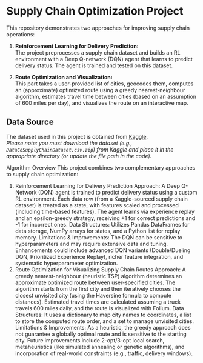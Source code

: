 # Supply Chain Optimization Project

This repository demonstrates two approaches for improving supply chain operations:

1. **Reinforcement Learning for Delivery Prediction:**  
   The project preprocesses a supply chain dataset and builds an RL environment with a Deep Q-network (DQN) agent that learns to predict delivery status. The agent is trained and tested on this dataset.

2. **Route Optimization and Visualization:**  
   This part takes a user-provided list of cities, geocodes them, computes an (approximate) optimized route using a greedy nearest-neighbour algorithm, estimates travel time between cities (based on an assumption of 600 miles per day), and visualizes the route on an interactive map.

## Data Source

The dataset used in this project is obtained from [Kaggle](https://www.kaggle.com/).  
*Please note: you must download the dataset (e.g., `DataCoSupplyChainDataset.csv.zip`) from Kaggle and place it in the appropriate directory (or update the file path in the code).*

Algorithm Overview
This project combines two complementary approaches to supply chain optimization:

1. Reinforcement Learning for Delivery Prediction
Approach:
A Deep Q-Network (DQN) agent is trained to predict delivery status using a custom RL environment. Each data row (from a Kaggle-sourced supply chain dataset) is treated as a state, with features scaled and processed (including time-based features). The agent learns via experience replay and an epsilon-greedy strategy, receiving +1 for correct predictions and -1 for incorrect ones.
Data Structures:
Utilizes Pandas DataFrames for data storage, NumPy arrays for states, and a Python list for replay memory.
Limitations & Improvements:
The DQN can be sensitive to hyperparameters and may require extensive data and tuning. Enhancements could include advanced DQN variants (Double/Dueling DQN, Prioritized Experience Replay), richer feature integration, and systematic hyperparameter optimization.
2. Route Optimization for Visualizing Supply Chain Routes
Approach:
A greedy nearest-neighbour (heuristic TSP) algorithm determines an approximate optimized route between user-specified cities. The algorithm starts from the first city and then iteratively chooses the closest unvisited city (using the Haversine formula to compute distances). Estimated travel times are calculated assuming a truck travels 600 miles daily, and the route is visualized with Folium.
Data Structures:
It uses a dictionary to map city names to coordinates, a list to store the computed route order, and a set to manage unvisited cities.
Limitations & Improvements:
As a heuristic, the greedy approach does not guarantee a globally optimal route and is sensitive to the starting city. Future improvements include 2-opt/3-opt local search, metaheuristics (like simulated annealing or genetic algorithms), and incorporation of real-world constraints (e.g., traffic, delivery windows).

